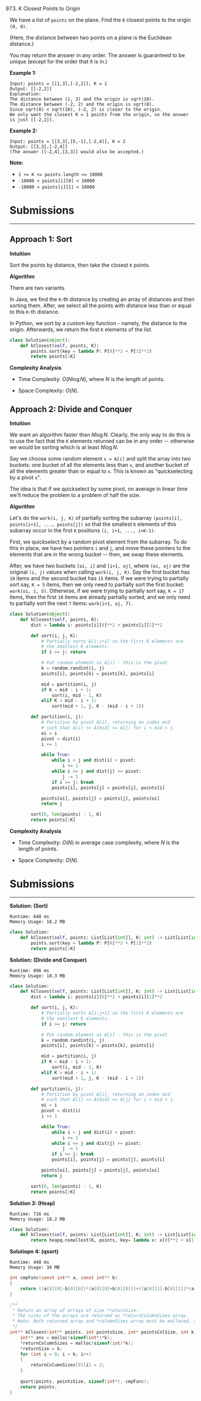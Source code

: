 973. K Closest Points to Origin

We have a list of `points` on the plane.  Find the `K` closest points to the origin `(0, 0)`.

(Here, the distance between two points on a plane is the Euclidean distance.)

You may return the answer in any order.  The answer is guaranteed to be unique (except for the order that it is in.)

 

**Example 1:**
```
Input: points = [[1,3],[-2,2]], K = 1
Output: [[-2,2]]
Explanation: 
The distance between (1, 3) and the origin is sqrt(10).
The distance between (-2, 2) and the origin is sqrt(8).
Since sqrt(8) < sqrt(10), (-2, 2) is closer to the origin.
We only want the closest K = 1 points from the origin, so the answer is just [[-2,2]].
```

**Example 2:**
```
Input: points = [[3,3],[5,-1],[-2,4]], K = 2
Output: [[3,3],[-2,4]]
(The answer [[-2,4],[3,3]] would also be accepted.)
```

**Note:**

* `1 <= K <= points.length <= 10000`
* `-10000 < points[i][0] < 10000`
* `-10000 < points[i][1] < 10000`

# Submissions
---
## Approach 1: Sort
**Intuition**

Sort the points by distance, then take the closest `K` points.

**Algorithm**

There are two variants.

In Java, we find the `K`-th distance by creating an array of distances and then sorting them. After, we select all the points with distance less than or equal to this `K`-th distance.

In Python, we sort by a custom key function - namely, the distance to the origin. Afterwards, we return the first `K` elements of the list.

```python
class Solution(object):
    def kClosest(self, points, K):
        points.sort(key = lambda P: P[0]**2 + P[1]**2)
        return points[:K]
```

**Complexity Analysis**

* Time Complexity: $O(N \log N)$, where $N$ is the length of points.

* Space Complexity: $O(N)$.

## Approach 2: Divide and Conquer
**Intuition**

We want an algorithm faster than $N \log N$. Clearly, the only way to do this is to use the fact that the `K` elements returned can be in any order -- otherwise we would be sorting which is at least $N \log N$.

Say we choose some random element `x = A[i]` and split the array into two buckets: one bucket of all the elements less than `x`, and another bucket of all the elements greater than or equal to `x`. This is known as "quickselecting by a pivot `x`".

The idea is that if we quickselect by some pivot, on average in linear time we'll reduce the problem to a problem of half the size.

**Algorithm**

Let's do the `work(i, j, K)` of partially sorting the subarray `(points[i], points[i+1], ..., points[j])` so that the smallest `K` elements of this subarray occur in the first `K` positions `(i, i+1, ..., i+K-1)`.

First, we quickselect by a random pivot element from the subarray. To do this in place, we have two pointers `i` and `j`, and move these pointers to the elements that are in the wrong bucket -- then, we swap these elements.

After, we have two buckets `[oi, i]` and `[i+1, oj]`, where `(oi, oj)` are the original `(i, j)` values when calling `work(i, j, K)`. Say the first bucket has `10` items and the second bucket has `15` items. If we were trying to partially sort say, `K = 5` items, then we only need to partially sort the first bucket: `work(oi, i, 5)`. Otherwise, if we were trying to partially sort say, `K = 17` items, then the first `10` items are already partially sorted, and we only need to partially sort the next `7` items: `work(i+1, oj, 7)`.

```python
class Solution(object):
    def kClosest(self, points, K):
        dist = lambda i: points[i][0]**2 + points[i][1]**2

        def sort(i, j, K):
            # Partially sorts A[i:j+1] so the first K elements are
            # the smallest K elements.
            if i >= j: return

            # Put random element as A[i] - this is the pivot
            k = random.randint(i, j)
            points[i], points[k] = points[k], points[i]

            mid = partition(i, j)
            if K < mid - i + 1:
                sort(i, mid - 1, K)
            elif K > mid - i + 1:
                sort(mid + 1, j, K - (mid - i + 1))

        def partition(i, j):
            # Partition by pivot A[i], returning an index mid
            # such that A[i] <= A[mid] <= A[j] for i < mid < j.
            oi = i
            pivot = dist(i)
            i += 1

            while True:
                while i < j and dist(i) < pivot:
                    i += 1
                while i <= j and dist(j) >= pivot:
                    j -= 1
                if i >= j: break
                points[i], points[j] = points[j], points[i]

            points[oi], points[j] = points[j], points[oi]
            return j

        sort(0, len(points) - 1, K)
        return points[:K]
```

**Complexity Analysis**

* Time Complexity: $O(N)$ in average case complexity, where $N$ is the length of points.

* Space Complexity: $O(N)$.

# Submissions
---
**Solution: (Sort)**
```
Runtime: 640 ms
Memory Usage: 18.2 MB
```
```python
class Solution:
    def kClosest(self, points: List[List[int]], K: int) -> List[List[int]]:
        points.sort(key = lambda P: P[0]**2 + P[1]**2)
        return points[:K]
```

**Solution: (Divide and Conquer)**
```
Runtime: 896 ms
Memory Usage: 18.3 MB
```
```python
class Solution:
    def kClosest(self, points: List[List[int]], K: int) -> List[List[int]]:
        dist = lambda i: points[i][0]**2 + points[i][1]**2

        def sort(i, j, K):
            # Partially sorts A[i:j+1] so the first K elements are
            # the smallest K elements.
            if i >= j: return

            # Put random element as A[i] - this is the pivot
            k = random.randint(i, j)
            points[i], points[k] = points[k], points[i]

            mid = partition(i, j)
            if K < mid - i + 1:
                sort(i, mid - 1, K)
            elif K > mid - i + 1:
                sort(mid + 1, j, K - (mid - i + 1))

        def partition(i, j):
            # Partition by pivot A[i], returning an index mid
            # such that A[i] <= A[mid] <= A[j] for i < mid < j.
            oi = i
            pivot = dist(i)
            i += 1

            while True:
                while i < j and dist(i) < pivot:
                    i += 1
                while i <= j and dist(j) >= pivot:
                    j -= 1
                if i >= j: break
                points[i], points[j] = points[j], points[i]

            points[oi], points[j] = points[j], points[oi]
            return j

        sort(0, len(points) - 1, K)
        return points[:K]
```

**Solution 3: (Heap)**
```
Runtime: 716 ms
Memory Usage: 18.2 MB
```
```python
class Solution:
    def kClosest(self, points: List[List[int]], K: int) -> List[List[int]]:
        return heapq.nsmallest(K, points, key= lambda x: x[0]**2 + x[1]**2)
```

**Solutiopn 4: (qsort)**
```
Runtime: 448 ms
Memory Usage: 34 MB
```
```c
int cmpFunc(const int** a, const int** b)
{
    return ((a[0][0]-b[0][0])*(a[0][0]+b[0][0]))+((a[0][1]-b[0][1])*(a[0][1]+b[0][1]));
}

/**
 * Return an array of arrays of size *returnSize.
 * The sizes of the arrays are returned as *returnColumnSizes array.
 * Note: Both returned array and *columnSizes array must be malloced, assume caller calls free().
 */
int** kClosest(int** points, int pointsSize, int* pointsColSize, int k, int* returnSize, int** returnColumnSizes){
    int** ans = malloc(sizeof(int*)*k);
    *returnColumnSizes = malloc(sizeof(int)*k);
    *returnSize = k;
    for (int i = 0; i < k; i++)
    {
        returnColumnSizes[0][i] = 2;
    }
    
    qsort(points, pointsSize, sizeof(int*), cmpFunc);
    return points;
}
```
